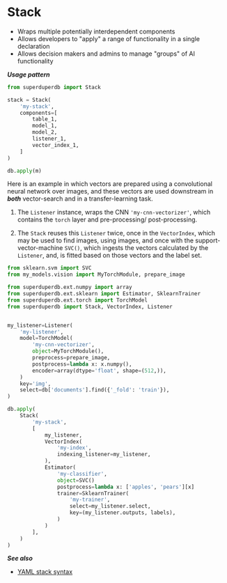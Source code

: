 # Stack

- Wraps multiple potentially interdependent components
- Allows developers to "apply" a range of functionality in a single declaration
- Allows decision makers and admins to manage "groups" of AI functionality

***Usage pattern***

```python
from superduperdb import Stack

stack = Stack(
    'my-stack',
    components=[
        table_1,
        model_1,
        model_2,
        listener_1,
        vector_index_1,
    ]
)

db.apply(m)
```


Here is an example in which vectors are prepared using a 
convolutional neural network over images, 
and these vectors are used downstream in ***both***
vector-search and in a transfer-learning task.

1. The `Listener` instance, wraps the CNN `'my-cnn-vectorizer'`,
which contains the `torch` layer and pre-processing/ post-processing.

2. The `Stack` reuses this `Listener` twice, once in the `VectorIndex`,
which may be used to find images, using images,
and once with the support-vector-machine `SVC()`, which ingests 
the vectors calculated by the `Listener`, and, is fitted
based on those vectors and the label set.

```python
from sklearn.svm import SVC
from my_models.vision import MyTorchModule, prepare_image

from superduperdb.ext.numpy import array
from superduperdb.ext.sklearn import Estimator, SklearnTrainer
from superduperdb.ext.torch import TorchModel
from superduperdb import Stack, VectorIndex, Listener


my_listener=Listener(
    'my-listener',
    model=TorchModel(
        'my-cnn-vectorizer',
        object=MyTorchModule(),
        preprocess=prepare_image,
        postprocess=lambda x: x.numpy(),
        encoder=array(dtype='float', shape=(512,)),
    )
    key='img',
    select=db['documents'].find({'_fold': 'train'}),
)

db.apply(
    Stack(
        'my-stack',
        [
            my_listener,
            VectorIndex(
                'my-index',
                indexing_listener=my_listener,
            ),
            Estimator(
                'my-classifier',
                object=SVC()
                postprocess=lambda x: ['apples', 'pears'][x]
                trainer=SklearnTrainer(
                    'my-trainer',
                    select=my_listener.select,
                    key=(my_listener.outputs, labels),
                )
            )
        ],
    )
)
```

***See also***

- [YAML stack syntax](../production/yaml_formalism.md)